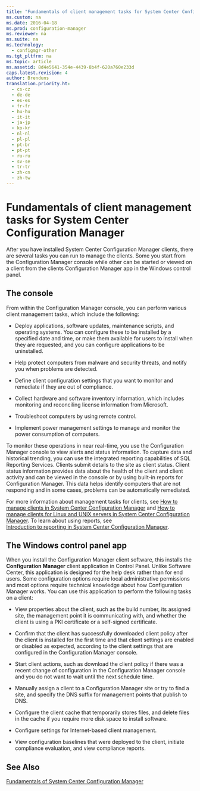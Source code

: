 ```yaml
---
title: "Fundamentals of client management tasks for System Center Configuration Manager"
ms.custom: na
ms.date: 2016-04-18
ms.prod: configuration-manager
ms.reviewer: na
ms.suite: na
ms.technology: 
  - configmgr-other
ms.tgt_pltfrm: na
ms.topic: article
ms.assetid: 8d4e5641-354e-4439-8b4f-620a760e233d
caps.latest.revision: 4
author: Brenduns
translation.priority.ht: 
  - cs-cz
  - de-de
  - es-es
  - fr-fr
  - hu-hu
  - it-it
  - ja-jp
  - ko-kr
  - nl-nl
  - pl-pl
  - pt-br
  - pt-pt
  - ru-ru
  - sv-se
  - tr-tr
  - zh-cn
  - zh-tw
---
```

# Fundamentals of client management tasks for System Center Configuration Manager
After you have installed System Center Configuration Manager clients, there are several tasks you can run to manage the clients.  Some you  start from the Configuration Manager console while other can be started or viewed on a  client from the clients Configuration Manager app in the Windows control panel.  
  
## The console  
 From within the Configuration Manager console, you can perform various client management tasks, which include the following:  
  
-   Deploy applications, software updates, maintenance scripts, and operating systems. You can configure these to be installed by a specified date and time, or make them available for users to install when they are requested, and you can configure applications to be uninstalled.  
  
-   Help protect computers from malware and security threats, and notify you when problems are detected.  
  
-   Define client configuration settings that you want to monitor and remediate if they are out of compliance.  
  
-   Collect hardware and software inventory information, which includes monitoring and reconciling license information from Microsoft.  
  
-   Troubleshoot computers by using remote control.  
  
-   Implement power management settings to manage and monitor the power consumption of computers.  
  
 To monitor these operations in near real-time, you use the Configuration Manager console to view alerts and status information. To capture data and historical trending, you can use the integrated reporting capabilities of SQL Reporting Services.  Clients submit details to the site as client status.  Client status  information  provides data about the health of the client and client activity and can be viewed in the console or by using built-in reports for Configuration Manager. This data helps identify computers that are not responding and in some cases, problems can be automatically remediated.  
  
 For more information about  management tasks for clients, see  [How to manage clients in System Center Configuration Manager](../../core/clients/manage/manage-clients.md) and [How to manage clients for Linux and UNIX servers in System Center Configuration Manager](../../core/clients/manage/manage-clients-for-linux-and-unix-servers.md). To learn about using reports, see   
            [Introduction to reporting in System Center Configuration Manager](../../core/servers/manage/introduction-to-reporting.md).  
  
## The Windows control panel app  
 When you install the Configuration Manager client software, this installs the **Configuration Manager** client application in Control Panel. Unlike Software Center, this application is designed for the help desk rather than for end users. Some configuration options require local administrative permissions and most options require technical knowledge about how Configuration Manager works. You can use this application to perform the following tasks on a client:  
  
-   View properties about the client, such as the build number, its assigned site, the management point it is communicating with, and whether the client is using a PKI certificate or a self-signed certificate.  
  
-   Confirm that the client has successfully downloaded client policy after the client is installed for the first time and that client settings are enabled or disabled as expected, according to the client settings that are configured in the Configuration Manager console.  
  
-   Start client actions, such as download the client policy if there was a recent change of configuration in the Configuration Manager console and you do not want to wait until the next schedule time.  
  
-   Manually assign a client to a Configuration Manager site or try to find a site, and specify the DNS suffix for management points that publish to DNS.  
  
-   Configure the client cache that temporarily stores files, and delete files in the cache if you require more disk space to install software.  
  
-   Configure settings for Internet-based client management.  
  
-   View configuration baselines that were deployed to the client, initiate compliance evaluation, and view compliance reports.  
  
## See Also  
 [Fundamentals of System Center Configuration Manager](../../core/understand/fundamentals.md)